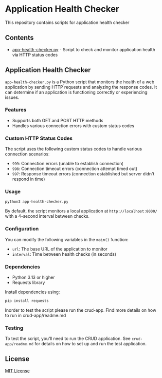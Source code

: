 # Application Health Checker

This repository contains scripts for application health checker 
## Contents

- [app-health-checker.py](#application-health-checker) - Script to check and monitor application health via HTTP status codes


## Application Health Checker

`app-health-checker.py` is a Python script that monitors the health of a web application by sending HTTP requests and analyzing the response codes. It can determine if an application is functioning correctly or experiencing issues.

### Features

- Supports both GET and POST HTTP methods
- Handles various connection errors with custom status codes

### Custom HTTP Status Codes

The script uses the following custom status codes to handle various connection scenarios:
- `999`: Connection errors (unable to establish connection)
- `998`: Connection timeout errors (connection attempt timed out)
- `997`: Response timeout errors (connection established but server didn't respond in time)

### Usage

```bash
python3 app-health-checker.py
```

By default, the script monitors a local application at `http://localhost:8000/` with a 4-second interval between checks.

### Configuration

You can modify the following variables in the `main()` function:
- `url`: The base URL of the application to monitor
- `interval`: Time between health checks (in seconds)

### Dependencies

- Python 3.13 or higher
- Requests library

Install dependencies using:
```bash
pip install requests
```

Inorder to test the script please run the crud-app. Find more details on how to run in crud-app/readme.md

### Testing

To test the script, you'll need to run the CRUD application. See `crud-app/readme.md` for details on how to set up and run the test application.


## License

[MIT License](LICENSE)
